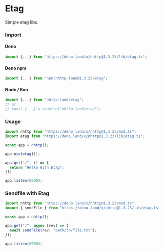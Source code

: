 # Etag
Simple etag libs.

### Import
#### Deno
```ts
import {...} from "https://deno.land/x/nhttp@1.3.23/lib/etag.ts";
```
#### Deno npm
```ts
import {...} from "npm:nhttp-land@1.3.23/etag";
```
#### Node / Bun
```ts
import {...} from "nhttp-land/etag";
// or
// const {...} = require("nhttp-land/etag");
```

### Usage
```ts
import nhttp from "https://deno.land/x/nhttp@1.3.23/mod.ts";
import etag from "https://deno.land/x/nhttp@1.3.23/lib/etag.ts";

const app = nhttp();

app.use(etag());

app.get("/", () => {
  return "Hello With Etag";
});

app.listen(8000);
```

### Sendfile with Etag
```ts
import nhttp from "https://deno.land/x/nhttp@1.3.23/mod.ts";
import { sendFile } from "https://deno.land/x/nhttp@1.3.23/lib/etag.ts";

const app = nhttp();

app.get("/", async (rev) => {
  await sendFile(rev, "path/to/file.txt");
});

app.listen(8000);
```